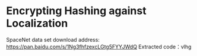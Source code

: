 # Encrypting Hashing against Localization


SpaceNet data set download address: https://pan.baidu.com/s/1Ng3fhfzexcLGtg5FYYJWdQ Extracted code：vlhg
